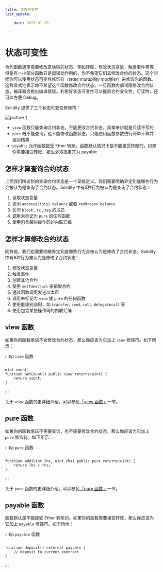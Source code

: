 ```yaml
---
title: 状态可变性
last_update:

    date: 2023-01-28

---
```


# 状态可变性

合约函数通常需要修改区块链的状态，例如转账，修改状态变量，触发事件等等。但是有一小部分函数只是起辅助作用的，你不希望它们去修改合约的状态。这个时候你可以使用状态可变性修饰符（*state mutability modifier*）来修饰你的函数。这样显式地表示你不希望这个函数修改合约状态。一旦函数内部试图修改合约状态，编译器会抛出编译错误。利用好状态可变性可以提高合约安全性，可读性，还可以方便 Debug。

Solidity 提供了三个状态可变性修饰符：

![picture 1](assets/state-mutability/1674825720506.png)  


- `view` 函数只能查询合约状态，不能更改合约状态。简单来讲就是只读不写的
- `pure` 既不能查询，也不能修改函数状态。只能使用函数参数进行简单计算并返回结果
- `payable` 允许函数接受 Ether 转账。函数默认情况下是不能接受转账的，如果你需要接受转账，那么必须指定其为 payable

## 怎样才算查询合约状态

上面我们所谈到的查询合约状态是一个笼统定义。我们需要明确界定到底哪些行为会被认为是查询了合约状态。Solidity 中有5种行为被认为是查询了合约状态：

1. 读取状态变量
2. 访问  `address(this).balance` 或者 `<address>.balance`
3. 访问 `block` , `tx` , `msg` 的成员
4. 调用未标记为 `pure` 的任何函数
5. 使用包含某些操作码的内联汇编 

## 怎样才算修改合约状态

同样地，我们也需要明确界定到底哪些行为会被认为是修改了合约状态。Solidity 中有8种行为被认为是修改了合约状态：

1. 修改状态变量
2. 触发事件
3. 创建其他合约
4. 使用 `selfdestruct` 来销毁合约
5. 通过函数调用发送以太币
6. 调用未标记为 `view` 或 `pure` 的任何函数
7. 使用低级别调用，如 `transfer`, `send`, `call`, `delegatecall` 等
8. 使用包含某些操作码的内联汇编

## view 函数

如果你的函数承诺不会修改合约状态，那么你应该为它加上 `view` 修饰符。如下所示：

:::tip `view` 函数

```solidity

uint count;
function GetCount() public view returns(uint) {
    return count;
}

```

:::

关于 `view` 函数的更详细介绍，可以参见[「view 函数」](function-view)一节。

## pure 函数

如果你的函数承诺不需要查询，也不需要修改合约状态，那么你应该为它加上 `pure` 修饰符。如下所示：

:::tip `pure` 函数

```solidity

function add(uint lhs, uint rhs) public pure returns(uint) {
    return lhs + rhs;
}

```

:::

关于 `pure` 函数的更详细介绍，可以参见[「pure 函数」](function-pure)一节。

## payable 函数

函数默认是不能接受 Ether 转账的。如果你的函数需要接受转账，那么你应该为它加上 `payable` 修饰符。如下所示：

:::tip `payable` 函数

```solidity

function deposit() external payable {
    // deposit to current contract
}

```

:::